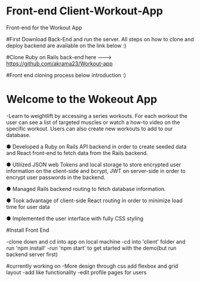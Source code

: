 # Front-end Client-Workout-App
Front-end for the Workout App

#First Download Back-End and run the server. All steps on how to clone and deploy backend are available on the link below :)

#Clone Ruby on Rails back-end here ---> https://github.com/akrama23/Workout-app

#Front end cloning process below introduction :)

# Welcome to the Wokeout App
-Learn to weightlift by accessing a series workouts. For each workout the user can see a list of targeted muscles or watch a how-to video on the specific workout. Users can also create new workouts to add to our database.

● Developed a Ruby on Rails API backend in order to create seeded data and React front-end to fetch data from the Rails backend.

● Utilized JSON web Tokens and local storage to store encrypted user information on the client-side and bcrypt, JWT on server-side in order to encrypt user passwords in the backend.

● Managed Rails backend routing to fetch database information.

● Took advantage of client-side React routing in order to minimize load time for user data

● Implemented the user interface with fully CSS styling


#Install Front End

-clone down and cd into app on local machine
-cd into 'client' folder and run 'npm install'
-run 'npm start' to get started with the demo(but run backend server first)

#currently working on 
-More design through css add flexbox and grid layout
-add like functionality 
-edit profile pages for users 
